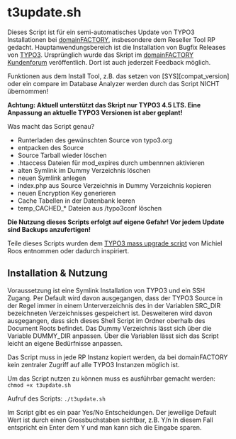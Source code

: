 t3update.sh
===========

Dieses Script ist für ein semi-automatisches Update von TYPO3 Installationen bei [domainFACTORY](http://www.df.eu), insbesondere dem Reseller Tool RP gedacht. Hauptanwendungsbereich ist die Installation von Bugfix Releases von [TYPO3](http://typo3.org). Ursprünglich wurde das Skript im [domainFACTORY Kundenforum](https://www.df.eu/forum/threads/51430-Shell-Script-f%C3%BCr-Updates-von-TYPO3-Installationen-bei-df) veröffentlich. Dort ist auch jederzeit Feedback möglich.

Funktionen aus dem Install Tool, z.B. das setzen von [SYS][compat_version] oder ein compare im Database Analyzer werden durch das Script NICHT übernommen!

**Achtung: Aktuell unterstützt das Skript nur TYPO3 4.5 LTS. Eine Anpassung an aktuelle TYPO3 Versionen ist aber geplant!**

Was macht das Script genau?
- Runterladen des gewünschten Source von typo3.org
- entpacken des Source
- Source Tarball wieder löschen
- .htaccess Dateien für mod_expires durch umbennnen aktivieren
- alten Symlink im Dummy Verzeichnis löschen
- neuen Symlink anlegen
- index.php aus Source Verzeichnis in Dummy Verzeichnis kopieren
- neuen Encryption Key generieren
- Cache Tabellen in der Datenbank leeren
- temp\_CACHED\_* Dateien aus /typo3conf löschen

**Die Nutzung dieses Scripts erfolgt auf eigene Gefahr! Vor jedem Update sind Backups anzufertigen!**

Teile dieses Scripts wurden dem [TYPO3 mass upgrade script](http://www.typofree.org/article/archive/2009/january/title/typo3-mass-upgrade-script/) von Michiel Roos entnommen oder dadurch inspiriert.

Installation & Nutzung
----------------------

Voraussetzung ist eine Symlink Installation von TYPO3 und ein SSH Zugang. Per Default wird davon ausgegangen, dass der TYPO3 Source in der Regel immer in einem Unterverzeichnis des in der Variablen SRC\_DIR bezeichneten Verzeichnisses gespeichert ist.
Desweiteren wird davon ausgegangen, dass sich dieses Shell Script im Ordner oberhalb des Document Roots befindet. Das Dummy Verzeichnis lässt sich über die Variable DUMMY_DIR anpassen.
Über die Variablen lässt sich das Script leicht an eigene Bedürfnisse anpassen.

Das Script muss in jede RP Instanz kopiert werden, da bei domainFACTORY kein zentraler Zugriff auf alle TYPO3 Instanzen möglich ist.

Um das Script nutzen zu können muss es ausführbar gemacht werden:
    `chmod +x t3update.sh`

Aufruf des Scripts:
    `./t3update.sh`

Im Script gibt es ein paar Yes/No Entscheidungen. Der jeweilige Default Wert ist durch einen Grossbuchstaben sichtbar, z.B. Y/n
In diesem Fall entspricht ein Enter dem Y und man kann sich die Eingabe sparen.